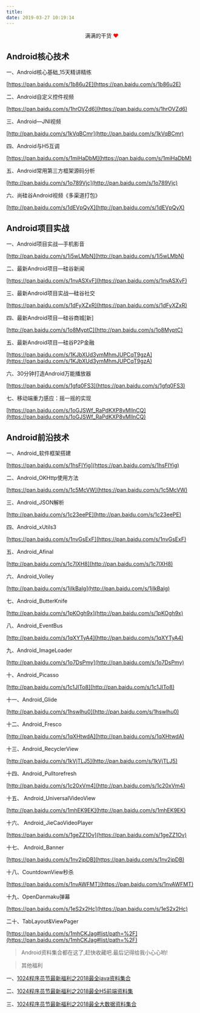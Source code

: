 ```yaml
---
title: 
date: 2019-03-27 10:19:14
---
```


<center>满满的干货<font color=#FF0000>  ❤ </font></center>





## Android核心技术

一、Android核心基础_15天精讲精练

[https://pan.baidu.com/s/1b86u2E](https://pan.baidu.com/s/1b86u2E)

二、Android自定义控件视频

[https://pan.baidu.com/s/1hrOVZd6](https://pan.baidu.com/s/1hrOVZd6)

三、Android—JNI视频

[http://pan.baidu.com/s/1kVqBCmr](http://pan.baidu.com/s/1kVqBCmr)

四、Android与H5互调

[https://pan.baidu.com/s/1miHaDbM](https://pan.baidu.com/s/1miHaDbM)

五、Android常用第三方框架源码分析

[http://pan.baidu.com/s/1o789Vjc](http://pan.baidu.com/s/1o789Vjc)

六、尚硅谷Android视频《多渠道打包》

[http://pan.baidu.com/s/1dEVpQyX](http://pan.baidu.com/s/1dEVpQyX)

## Android项目实战

一、Android项目实战—手机影音

[http://pan.baidu.com/s/1i5wLMbN](http://pan.baidu.com/s/1i5wLMbN)

二、最新Android项目—硅谷新闻

[https://pan.baidu.com/s/1nvASXvF](https://pan.baidu.com/s/1nvASXvF)

三、最新Android项目实战—硅谷社交

[https://pan.baidu.com/s/1dFyXZxR](https://pan.baidu.com/s/1dFyXZxR)

四、最新Android项目—硅谷商城[新]

[http://pan.baidu.com/s/1o8MyptC](http://pan.baidu.com/s/1o8MyptC)

五、最新Android项目—硅谷P2P金融

[https://pan.baidu.com/s/1KJbXUd3ymMhmJUPCqT9gzA](https://pan.baidu.com/s/1KJbXUd3ymMhmJUPCqT9gzA)

六、30分钟打造Android万能播放器

  [https://pan.baidu.com/s/1gfq0FS3](https://pan.baidu.com/s/1gfq0FS3)

七、移动端重力感应：摇一摇的实现

[https://pan.baidu.com/s/1oGJSWf_RaPdKXP8vMllnCQ](https://pan.baidu.com/s/1oGJSWf_RaPdKXP8vMllnCQ)



## Android前沿技术

一、Android_软件框架搭建

[https://pan.baidu.com/s/1hsFIYig](https://pan.baidu.com/s/1hsFIYig)

二、Android_OKHttp使用方法

[https://pan.baidu.com/s/1c5McVW](https://pan.baidu.com/s/1c5McVW)

三、Android_JSON解析

[http://pan.baidu.com/s/1c23eePE](http://pan.baidu.com/s/1c23eePE)

四、Android_xUtils3

[https://pan.baidu.com/s/1nvGsExF](https://pan.baidu.com/s/1nvGsExF)

五、Android_Afinal

[http://pan.baidu.com/s/1c7lXH8](http://pan.baidu.com/s/1c7lXH8)

六、Android_Volley

[http://pan.baidu.com/s/1jIkBalg](http://pan.baidu.com/s/1jIkBalg)

七、Android_ButterKnife

[http://pan.baidu.com/s/1pKOgh9x](http://pan.baidu.com/s/1pKOgh9x)

八、Android_EventBus

[http://pan.baidu.com/s/1qXYTyA4](http://pan.baidu.com/s/1qXYTyA4)

九、Android_ImageLoader

[http://pan.baidu.com/s/1o7DsPmy](http://pan.baidu.com/s/1o7DsPmy)

十、Android_Picasso

[http://pan.baidu.com/s/1c1JITo8](http://pan.baidu.com/s/1c1JITo8)

十一、Android_Glide

[http://pan.baidu.com/s/1hswlhu0](http://pan.baidu.com/s/1hswlhu0)

十二、Android_Fresco

[http://pan.baidu.com/s/1qXHtwdA](http://pan.baidu.com/s/1qXHtwdA)

十三、Android_RecyclerView

[http://pan.baidu.com/s/1kVjTLJ5](http://pan.baidu.com/s/1kVjTLJ5)

十四、Android_Pulltorefresh

[http://pan.baidu.com/s/1c20xVm4](http://pan.baidu.com/s/1c20xVm4)

十五、 Android_UniversalVideoView

[http://pan.baidu.com/s/1mhEK9EK](http://pan.baidu.com/s/1mhEK9EK)

十六、 Android_JieCaoVideoPlayer

[https://pan.baidu.com/s/1geZZ1Ov](https://pan.baidu.com/s/1geZZ1Ov)

十七、 Android_Banner

[https://pan.baidu.com/s/1nv2jpDB](https://pan.baidu.com/s/1nv2jpDB)

十八、CountdownView秒杀

[https://pan.baidu.com/s/1nvAWFMT](https://pan.baidu.com/s/1nvAWFMT)

十九、OpenDanmaku弹幕

[https://pan.baidu.com/s/1eS2x2Hc](https://pan.baidu.com/s/1eS2x2Hc)

二十、TabLayout&ViewPager 

[https://pan.baidu.com/s/1mhCKJag#list/path=%2F](https://pan.baidu.com/s/1mhCKJag#list/path=%2F)

> Android资料集合都在这了,赶快收藏吧.最后记得给我小心心哟!


> 其他福利

一、[1024程序员节最新福利之2018最全java资料集合](https://www.imooc.com/article/256997)

二、[1024程序员节最新福利之2018最全H5前端资料集](https://www.imooc.com/article/257028)

三、[1024程序员节最新福利之2018最全大数据资料集合](https://www.imooc.com/article/257000)